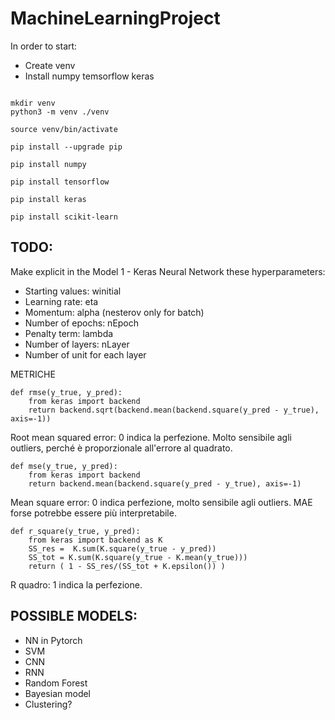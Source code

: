 # MachineLearningProject

In order to start: 
 
- Create venv 
- Install numpy temsorflow keras

```

mkdir venv
python3 -m venv ./venv

source venv/bin/activate

pip install --upgrade pip

pip install numpy

pip install tensorflow

pip install keras

pip install scikit-learn

```

## TODO: 

Make explicit in the Model 1 - Keras Neural Network these hyperparameters: 
 
- Starting values: winitial
- Learning rate: eta
- Momentum: alpha (nesterov only for batch)
- Number of epochs: nEpoch
- Penalty term: lambda
- Number of layers: nLayer
- Number of unit for each layer

METRICHE

```
def rmse(y_true, y_pred):
    from keras import backend
    return backend.sqrt(backend.mean(backend.square(y_pred - y_true), axis=-1))
```
Root mean squared error: 0 indica la perfezione. Molto sensibile agli outliers, perché è proporzionale all'errore al quadrato. 

```
def mse(y_true, y_pred):
    from keras import backend
    return backend.mean(backend.square(y_pred - y_true), axis=-1)
```
Mean square error: 0 indica perfezione, molto sensibile agli outliers. MAE forse potrebbe essere più interpretabile. 

```
def r_square(y_true, y_pred):
    from keras import backend as K
    SS_res =  K.sum(K.square(y_true - y_pred)) 
    SS_tot = K.sum(K.square(y_true - K.mean(y_true))) 
    return ( 1 - SS_res/(SS_tot + K.epsilon()) )
```
R quadro: 1 indica la perfezione. 


## POSSIBLE MODELS:

- NN in Pytorch
- SVM
- CNN
- RNN
- Random Forest
- Bayesian model
- Clustering?



